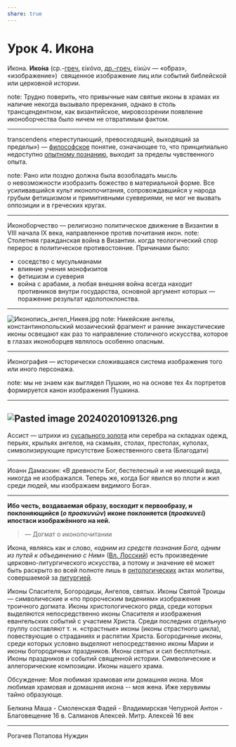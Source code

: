 ```yaml
---
share: true
---
```

# Урок 4. Икона

Икона. **Ико́на** (ср.-[греч.](https://ru.wikipedia.org/wiki/%D0%93%D1%80%D0%B5%D1%87%D0%B5%D1%81%D0%BA%D0%B8%D0%B9_%D1%8F%D0%B7%D1%8B%D0%BA "Греческий язык") εἰκόνα, [др.-греч.](https://ru.wikipedia.org/wiki/%D0%94%D1%80%D0%B5%D0%B2%D0%BD%D0%B5%D0%B3%D1%80%D0%B5%D1%87%D0%B5%D1%81%D0%BA%D0%B8%D0%B9_%D1%8F%D0%B7%D1%8B%D0%BA "Древнегреческий язык") εἰκών — «о́браз», «изображение»)  священное изображение лиц или событий библейской или церковной истории.

note: Трудно поверить, что привычные нам святые иконы в храмах их наличие некогда вызывало пререкания, однако в столь трансцендентном, как византийское, мировоззрении появление иконоборчества было ничем не отвратимым фактом. 

---
transcendens «переступающий, превосходящий, выходящий за пределы») — [философское](https://ru.wikipedia.org/wiki/%D0%A4%D0%B8%D0%BB%D0%BE%D1%81%D0%BE%D1%84%D0%B8%D1%8F "Философия") понятие, означающее то, что принципиально недоступно [опытному познанию](https://ru.wikipedia.org/wiki/%D0%9E%D0%BF%D1%8B%D1%82%D0%BD%D0%BE%D0%B5_%D0%B7%D0%BD%D0%B0%D0%BD%D0%B8%D0%B5 "Опытное знание"), выходит за пределы чувственного опыта.

note: Рано или поздно должна была возобладать мысль о невозможности изобразить божество в материальной форме. Все усиливавшийся культ иконопочитания, сопровождавшийся у народа грубым фетишизмом и примитивными суевериями, не мог не вызвать оппозиции и в греческих кругах.

---
Иконоборчество — религиозно политическое движение в Византии в VIII начала IX века, направленное против почитания икон. 
note: Столетняя гражданская война в Византии. когда теологический спор перерос в политическое противостояние. Причинами было: 
- соседство с мусульманами
- влияние учения монофизитов
- фетишизм и суеверия
- война с арабами, а любая внешняя война всегда находит противников внутри государства, основной аргумент которых — поражение результат идолопоклонства.

---
![Иконопись_ангел_Никея.jpg](%D0%98%D0%BA%D0%BE%D0%BD%D0%BE%D0%BF%D0%B8%D1%81%D1%8C_%D0%B0%D0%BD%D0%B3%D0%B5%D0%BB_%D0%9D%D0%B8%D0%BA%D0%B5%D1%8F.jpg)
note: Никейские ангелы, константинопольский мозаический фрагмент и ранние энкаустические иконы освещают как раз то направление столичного искусства, которое в глазах иконоборцев являлось особенно опасным.

---

Иконография — исторически сложившаяся система изображения того или иного персонажа.

note: мы не знаем как выглядел Пушкин, но на основе тех 4х портретов формируется канон изображения Пушкина.

---
![Pasted image 20240201091326.png](Pasted%20image%2020240201091326.png)
---
Ассист — штрихи из [сусального золота](https://ru.wikipedia.org/wiki/%D0%A1%D1%83%D1%81%D0%B0%D0%BB%D1%8C%D0%BD%D0%BE%D0%B5_%D0%B7%D0%BE%D0%BB%D0%BE%D1%82%D0%BE "Сусальное золото") или серебра на складках одежд, перьях, крыльях ангелов, на скамьях, столах, престолах, куполах, символизирующие присутствие Божественного света (Благодати)

---

Иоанн Дамаскин: «В древности Бог, бестелесный и не имеющий вида, никогда не изображался. Теперь же, когда Бог явился во плоти и жил среди людей, мы изображаем видимого Бога».

---
**Ибо честь, воздаваемая образу, восходит к первообразу, и поклоняющийся (_ο προσκυνών_) иконе поклоняется (_προσκυνεί_) ипостаси изображённого на ней.**
>  — Догмат о иконопочитании

Икона, являясь как и слово, _«одним из средств познания Бога, одним из путей к объединению с Ним»_ ([Вл. Лосский](https://ru.wikipedia.org/wiki/%D0%9B%D0%BE%D1%81%D1%81%D0%BA%D0%B8%D0%B9,_%D0%92%D0%BB%D0%B0%D0%B4%D0%B8%D0%BC%D0%B8%D1%80_%D0%9D%D0%B8%D0%BA%D0%BE%D0%BB%D0%B0%D0%B5%D0%B2%D0%B8%D1%87 "Лосский, Владимир Николаевич")) есть произведение церковно-литургического искусства, а потому и значение её может быть раскрыто во всей полноте лишь в [онтологических](https://ru.wikipedia.org/wiki/%D0%9E%D0%BD%D1%82%D0%BE%D0%BB%D0%BE%D0%B3%D0%B8%D1%8F "Онтология") актах молитвы, совершаемой за [литургией](https://ru.wikipedia.org/wiki/%D0%91%D0%BE%D0%B6%D0%B5%D1%81%D1%82%D0%B2%D0%B5%D0%BD%D0%BD%D0%B0%D1%8F_%D0%BB%D0%B8%D1%82%D1%83%D1%80%D0%B3%D0%B8%D1%8F "Божественная литургия").

Иконы Спасителя, Богородицы, Ангелов, святых. 
    Иконы Святой Троицы — символические и «по пророческим видениям» изображения троичного догмата.
    Иконы христологического ряда, среди которых выделяются непосредственно иконы Спасителя и изображения евангельских событий с участием Христа. Среди последних отдельную группу составляют т. н. «страстные» иконы (иконы страстного цикла), повествующие о страданиях и распятии Христа.
    Богородичные иконы, среди которых условно выделяют непосредственно иконы Марии и иконы богородичных праздников.
    Иконы святых и сил бесплотных.
    Иконы праздников и событий священной истории.
    Символические и аллегорические композиции.
Иконы нашего храма.  

Обсуждение: Моя любимая храмовая или домашняя икона.
Моя любимая храмовая и домашняя икона -- моя жена. Иже херувимы тайно образующе.

Белкина Маша - Смоленская
Фадей - Владимирская
Чепурной Антон - Благовещение 16 в.
Салманов Алексей. Митр. Алексей 16 век

---
Рогачев
Потапова
Нуждин
